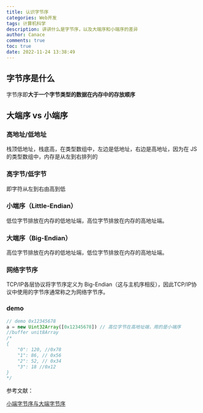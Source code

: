 ```yaml
---
title: 认识字节序
categories: Web开发
tags: 计算机科学
description: 讲讲什么是字节序，以及大端序和小端序的差异
author: Canace
comments: true
toc: true
date: 2022-11-24 13:38:49
---
```

## 字节序是什么

字节序即**大于一个字节类型的数据在内存中的存放顺序**

## 大端序 vs 小端序

### 高地址/低地址
栈顶低地址，栈底高，在类型数组中，左边是低地址，右边是高地址，因为在 JS 的类型数组中，内存是从左到右排列的

### 高字节/低字节
即字符从左到右由高到低

### 小端序（Little-Endian）
低位字节排放在内存的低地址端，高位字节排放在内存的高地址端。

### 大端序（Big-Endian）
高位字节排放在内存的低地址端，低位字节排放在内存的高地址端。

### 网络字节序
TCP/IP各层协议将字节序定义为 Big-Endian（这与主机序相反），因此TCP/IP协议中使用的字节序通常称之为网络字节序。

### demo
```js
// demo 0x12345678
a = new Uint32Array([0x12345678]) // 高位字节在高地址端，用的是小端序
//buffer unit8Array
/*
{
    "0": 120, //0x78
    "1": 86, // 0x56
    "2": 52, // 0x34
    "3": 18 //0x12
}
*/
```

参考文献：

[小端字节序与大端字节序](https://www.cnblogs.com/onepixel/p/7468343.html)